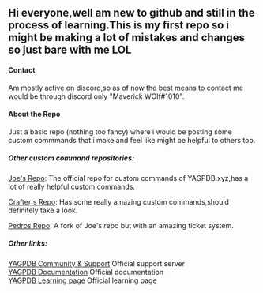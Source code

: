 **Hi everyone,well am new to github and still in the process of learning.This is my first repo so i might be making a lot of mistakes and changes so just bare with me LOL**
---
#### Contact
Am mostly active on discord,so as of now the best means to contact me would be through discord only "Maverick WOlf#1010".

#### About the Repo 
Just a basic repo (nothing too fancy) where i would be posting some custom commmands that i make and feel like might be helpful to others too.

##### Other custom command repositories:
[Joe's Repo](https://github.com/yagpdb-cc/yagpdb-cc): The official repo for custom commands of YAGPDB.xyz,has a lot of really helpful custom commands.

[Crafter's Repo](https://github.com/TheHDCrafter/yagpdb-cc): Has some really amazing custom commands,should definitely take a look.

[Pedros Repo](https://github.com/Pedro-Pessoa/yagpdb-cc/tree/Tickets/tickets): A fork of Joe's repo but with an amazing ticket system.

##### Other links:
[YAGPDB Community & Support](https://discord.gg/4uY54rw) Official support server  
[YAGPDB Documentation](https://docs.yagpdb.xyz/reference/templates) Official documentation  
[YAGPDB Learning page](https://learn.yagpdb.xyz/) Official learning page
